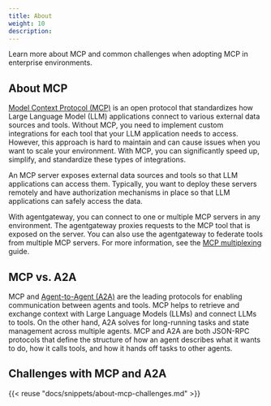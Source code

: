 ```yaml
---
title: About
weight: 10 
description:
---
```


Learn more about MCP and common challenges when adopting MCP in enterprise environments. 

## About MCP

[Model Context Protocol (MCP)](https://modelcontextprotocol.io/introduction) is an open protocol that standardizes how Large Language Model (LLM) applications connect to various external data sources and tools. Without MCP, you need to implement custom integrations for each tool that your LLM application needs to access. However, this approach is hard to maintain and can cause issues when you want to scale your environment. With MCP, you can significantly speed up, simplify, and standardize these types of integrations.

An MCP server exposes external data sources and tools so that LLM applications can access them. Typically, you want to deploy these servers remotely and have authorization mechanisms in place so that LLM applications can safely access the data.

With agentgateway, you can connect to one or multiple MCP servers in any environment. The agentgateway proxies requests to the MCP tool that is exposed on the server. You can also use the agentgateway to federate tools from multiple MCP servers. For more information, see the [MCP multiplexing](/docs/mcp/connect/multiplex/) guide. 

## MCP vs. A2A

MCP and [Agent-to-Agent (A2A)](https://github.com/a2aproject/A2A) are the leading protocols for enabling communication between agents and tools. MCP helps to retrieve and exchange context with Large Language Models (LLMs) and connect LLMs to tools. On the other hand, A2A solves for long-running tasks and state management across multiple agents. MCP and A2A are both JSON-RPC protocols that define the structure of how an agent describes what it wants to do, how it calls tools, and how it hands off tasks to other agents.

## Challenges with MCP and A2A

{{< reuse "docs/snippets/about-mcp-challenges.md" >}}